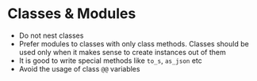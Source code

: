# Classes & Modules
- Do not nest classes
- Prefer modules to classes with only class methods. Classes should be used only when it makes sense to create instances out of them
- It is good to write special methods like `to_s`, `as_json` etc
- Avoid the usage of class `@@` variables